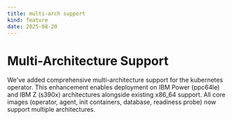 ```yaml
---
title: multi-arch support
kind: feature
date: 2025-08-20
---
```


# Multi-Architecture Support
We've added comprehensive multi-architecture support for the kubernetes operator. This enhancement enables deployment on IBM Power (ppc64le) and IBM Z (s390x) architectures alongside
existing x86_64 support. All core images (operator, agent, init containers, database, readiness probe) now support multiple architectures.
